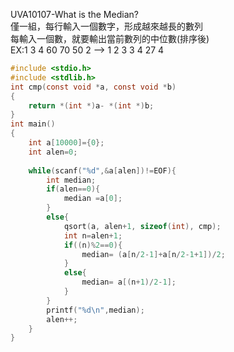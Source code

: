 UVA10107-What is the Median?  
僅一組，每行輸入一個數字，形成越來越長的數列  
每輸入一個數，就要輸出當前數列的中位數(排序後)  
EX:1 3 4 60 70 50 2 --> 1 2 3 3 4 27 4  
```C
#include <stdio.h>
#include <stdlib.h>
int cmp(const void *a, const void *b)
{
	return *(int *)a- *(int *)b;
}
int main()
{
	int a[10000]={0};
	int alen=0;
	
	while(scanf("%d",&a[alen])!=EOF){
		int median;
		if(alen==0){
			median =a[0];
		}
		else{
			qsort(a, alen+1, sizeof(int), cmp);
			int n=alen+1;
			if((n)%2==0){
				median= (a[n/2-1]+a[n/2-1+1])/2;
			}
			else{
				median= a[(n+1)/2-1];
			}
		}
		printf("%d\n",median);
		alen++;
	}
}
```
